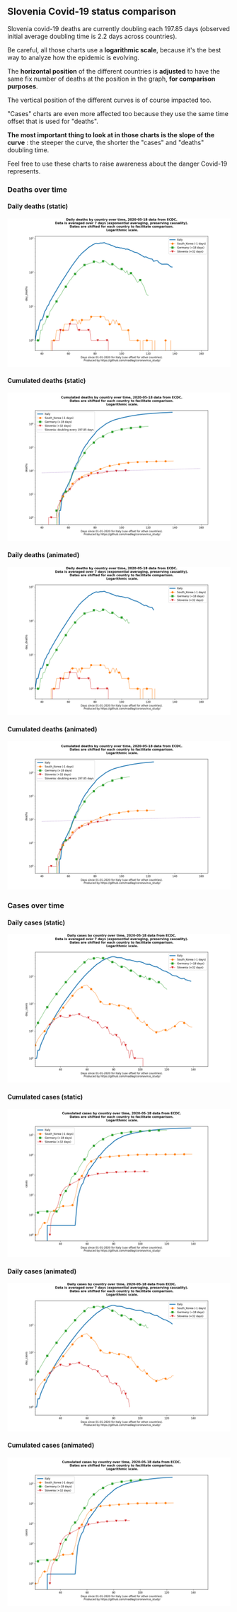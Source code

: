 ## Slovenia Covid-19 status comparison 

Slovenia covid-19 deaths are currently doubling each 197.85 days (observed initial average doubling time is 2.2 days across countries).



Be careful, all those charts use a **logarithmic scale**, because it's the best way to analyze how the epidemic is evolving.
 
The **horizontal position** of the different countries is **adjusted** to have the same fix number of deaths at the position in the graph, **for comparison purposes**.

The vertical position of the different curves is of course impacted too.

"Cases" charts are even more affected too because they use the same time offset that is used for "deaths".

**The most important thing to look at in those charts is the slope of the curve** : the steeper the curve, the shorter the "cases" and "deaths" doubling time.

Feel free to use these charts to raise awareness about the danger Covid-19 represents. 


 
### Deaths over time
 
#### Daily deaths (static)
![Slovenia covid-19 daily deaths static chart](https://raw.githubusercontent.com/madlag/coronavirus_study/master/notebooks/graphs/2020-05-18/countries/Slovenia/2020-05-18_Slovenia_day_deaths.png "Slovenia covid-19 day_deaths static chart")   
 
#### Cumulated deaths (static)
![Slovenia covid-19 cumulated deaths static chart](https://raw.githubusercontent.com/madlag/coronavirus_study/master/notebooks/graphs/2020-05-18/countries/Slovenia/2020-05-18_Slovenia_deaths.png "Slovenia covid-19 deaths static chart")   
 
#### Daily deaths (animated)
![Slovenia covid-19 daily deaths animated chart](https://raw.githubusercontent.com/madlag/coronavirus_study/master/notebooks/graphs/2020-05-18/countries/Slovenia/2020-05-18_Slovenia_day_deaths.gif "Slovenia covid-19 day_deaths animated chart")   
 
#### Cumulated deaths (animated)
![Slovenia covid-19 cumulated deaths animated chart](https://raw.githubusercontent.com/madlag/coronavirus_study/master/notebooks/graphs/2020-05-18/countries/Slovenia/2020-05-18_Slovenia_deaths.gif "Slovenia covid-19 deaths animated chart")   

 
### Cases over time
 
#### Daily cases (static)
![Slovenia covid-19 daily cases static chart](https://raw.githubusercontent.com/madlag/coronavirus_study/master/notebooks/graphs/2020-05-18/countries/Slovenia/2020-05-18_Slovenia_day_cases.png "Slovenia covid-19 day_cases static chart")   
 
#### Cumulated cases (static)
![Slovenia covid-19 cumulated cases static chart](https://raw.githubusercontent.com/madlag/coronavirus_study/master/notebooks/graphs/2020-05-18/countries/Slovenia/2020-05-18_Slovenia_cases.png "Slovenia covid-19 cases static chart")   
 
#### Daily cases (animated)
![Slovenia covid-19 daily cases animated chart](https://raw.githubusercontent.com/madlag/coronavirus_study/master/notebooks/graphs/2020-05-18/countries/Slovenia/2020-05-18_Slovenia_day_cases.gif "Slovenia covid-19 day_cases animated chart")   
 
#### Cumulated cases (animated)
![Slovenia covid-19 cumulated cases animated chart](https://raw.githubusercontent.com/madlag/coronavirus_study/master/notebooks/graphs/2020-05-18/countries/Slovenia/2020-05-18_Slovenia_cases.gif "Slovenia covid-19 cases animated chart")   

